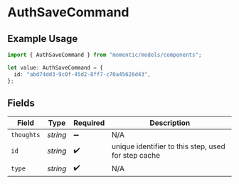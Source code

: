# AuthSaveCommand

## Example Usage

```typescript
import { AuthSaveCommand } from "momentic/models/components";

let value: AuthSaveCommand = {
  id: "abd74dd3-9c0f-45d2-8ff7-c70a45626d43",
};
```

## Fields

| Field                                               | Type                                                | Required                                            | Description                                         |
| --------------------------------------------------- | --------------------------------------------------- | --------------------------------------------------- | --------------------------------------------------- |
| `thoughts`                                          | *string*                                            | :heavy_minus_sign:                                  | N/A                                                 |
| `id`                                                | *string*                                            | :heavy_check_mark:                                  | unique identifier to this step, used for step cache |
| `type`                                              | *string*                                            | :heavy_check_mark:                                  | N/A                                                 |